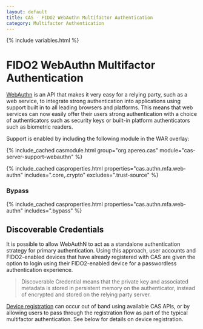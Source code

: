 ```yaml
---
layout: default
title: CAS - FIDO2 WebAuthn Multifactor Authentication
category: Multifactor Authentication
---
```


{% include variables.html %}

# FIDO2 WebAuthn Multifactor Authentication

[WebAuthn](https://webauthn.io/) is an API that makes it very easy 
for a relying party, such as a web service, to integrate strong 
authentication into applications using support built in to all leading browsers and platforms. This means 
that web services can now easily offer their users strong authentication with a choice of authenticators 
such as security keys or built-in platform authenticators such as biometric readers.

Support is enabled by including the following module in the WAR overlay:

{% include_cached casmodule.html group="org.apereo.cas" module="cas-server-support-webauthn" %}

{% include_cached casproperties.html properties="cas.authn.mfa.web-authn" includes=".core,.crypto" excludes=".trust-source" %}

### Bypass

{% include_cached casproperties.html properties="cas.authn.mfa.web-authn" includes=".bypass" %}

## Discoverable Credentials

It is possible to allow WebAuthN to act as a standalone authentication strategy for primary authentication. Using this approach,
user accounts and FIDO2-enabled devices that have already registered with 
CAS are given the option to login using their FIDO2-enabled device for a passwordless authentication experience.

> Discoverable Credential means that the private key and associated metadata is stored in persistent 
memory on the authenticator, instead of encrypted and stored on the relying party server. 

[Device registration](FIDO2-WebAuthn-Authentication-Registration.html) can occur out of band using 
available CAS APIs, or by allowing users to pass through the registration flow
as part of the typical multifactor authentication. See below for details on device registration.
